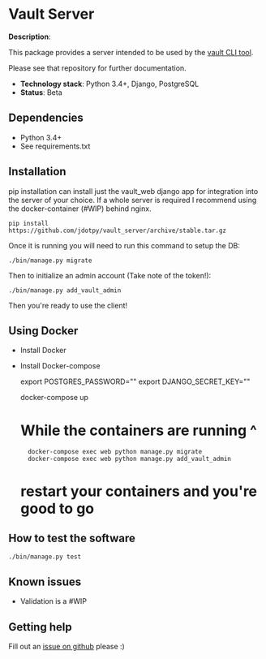 # Vault Server
 
**Description**: 

This package provides a server intended to be used by the 
[vault CLI tool](https://github.com/jdotpy/encx_vault). 

Please see that repository for further documentation.

  - **Technology stack**: Python 3.4+, Django, PostgreSQL
  - **Status**: Beta
 
## Dependencies

* Python 3.4+
* See requirements.txt
 
## Installation

pip installation can install just the vault_web django app for integration
into the server of your choice. If a whole server is required I recommend 
using the docker-container (#WIP) behind nginx.

	pip install https://github.com/jdotpy/vault_server/archive/stable.tar.gz


Once it is running you will need to run this command to setup the DB: 

	./bin/manage.py migrate

Then to initialize an admin account (Take note of the token!): 

	./bin/manage.py add_vault_admin

Then you're ready to use the client!

## Using Docker

* Install Docker
* Install Docker-compose

	export POSTGRES_PASSWORD="<GENERATE A PASSWORD HERE>"
	export DJANGO_SECRET_KEY="<GENERATE A crytpographically secure message here>"

	docker-compose up

	# While the containers are running ^ 

        docker-compose exec web python manage.py migrate
        docker-compose exec web python manage.py add_vault_admin

	# restart your containers and you're good to go

## How to test the software

	./bin/manage.py test

## Known issues

* Validation is a #WIP
 
## Getting help

Fill out an [issue on github](https://github.com/jdotpy/encx_vault_server/issues) please :)


